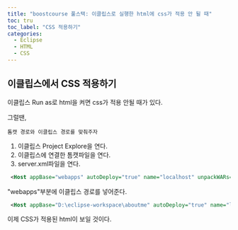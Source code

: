 ```yaml
---
title: "boostcourse 풀스택: 이클립스로 실행한 html에 css가 적용 안 될 때"
toc: tru
toc_label: "CSS 적용하기"
categories:
  - Eclipse
  - HTML
  - CSS
---
```


## 이클립스에서 CSS 적용하기

이클립스 Run as로 html을 켜면 css가 적용 안될 때가 있다.

그럴땐,  

`톰캣 경로와 이클립스 경로를 맞춰주자`  

1. 이클립스 Project Explore을 연다.
2. 이클립스에 연결한 톰캣파일을 연다.
3. server.xml파일을 연다.

```xml
 <Host appBase="webapps" autoDeploy="true" name="localhost" unpackWARs="true">
```

"webapps"부분에 이클립스 경로를 넣어준다.

```xml
 <Host appBase="D:\eclipse-workspace\aboutme" autoDeploy="true" name="localhost" unpackWARs="true">
```
  
  
이제 CSS가 적용된 html이 보일 것이다.
